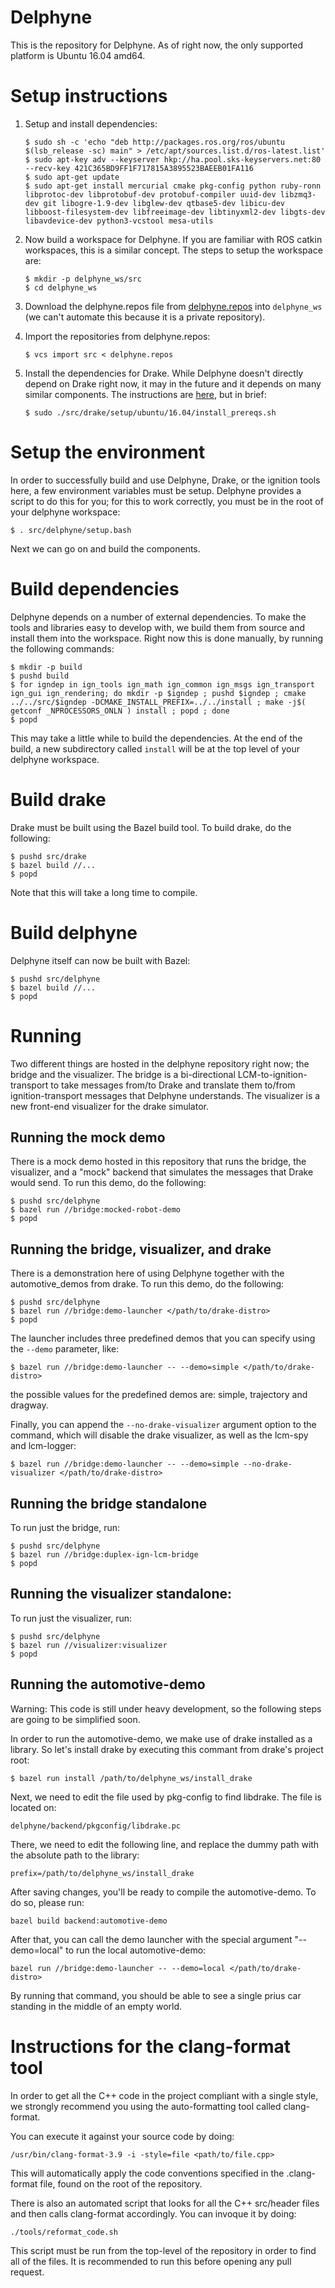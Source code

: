 # Delphyne

This is the repository for Delphyne.  As of right now, the only supported platform is Ubuntu 16.04 amd64.

# Setup instructions

1.  Setup and install dependencies:

    ```
    $ sudo sh -c 'echo "deb http://packages.ros.org/ros/ubuntu $(lsb_release -sc) main" > /etc/apt/sources.list.d/ros-latest.list'
    $ sudo apt-key adv --keyserver hkp://ha.pool.sks-keyservers.net:80 --recv-key 421C365BD9FF1F717815A3895523BAEEB01FA116
    $ sudo apt-get update
    $ sudo apt-get install mercurial cmake pkg-config python ruby-ronn libprotoc-dev libprotobuf-dev protobuf-compiler uuid-dev libzmq3-dev git libogre-1.9-dev libglew-dev qtbase5-dev libicu-dev libboost-filesystem-dev libfreeimage-dev libtinyxml2-dev libgts-dev libavdevice-dev python3-vcstool mesa-utils
    ```

1.  Now build a workspace for Delphyne.  If you are familiar with ROS catkin workspaces, this is a similar concept.  The steps to setup the workspace are:

    ```
    $ mkdir -p delphyne_ws/src
    $ cd delphyne_ws
    ```

1.  Download the delphyne.repos file from [delphyne.repos](https://github.com/ToyotaResearchInstitute/delphyne/blob/master/delphyne.repos) into `delphyne_ws` (we can't automate this because it is a private repository).

1.  Import the repositories from delphyne.repos:

    ```
    $ vcs import src < delphyne.repos
    ```

1.  Install the dependencies for Drake.  While Delphyne doesn't directly depend on Drake right now, it may in the future and it depends on many similar components.  The instructions are [here](http://drake.mit.edu/from_source.html), but in brief:

    ```
    $ sudo ./src/drake/setup/ubuntu/16.04/install_prereqs.sh
    ```

# Setup the environment
In order to successfully build and use Delphyne, Drake, or the ignition tools here, a few environment variables must be setup.  Delphyne provides a script to do this for you; for this to work correctly, you must be in the root of your delphyne workspace:

```
$ . src/delphyne/setup.bash
```

Next we can go on and build the components.

# Build dependencies

Delphyne depends on a number of external dependencies.  To make the tools and libraries easy to develop with, we build them from source and install them into the workspace.  Right now this is done manually, by running the following commands:

```
$ mkdir -p build
$ pushd build
$ for igndep in ign_tools ign_math ign_common ign_msgs ign_transport ign_gui ign_rendering; do mkdir -p $igndep ; pushd $igndep ; cmake ../../src/$igndep -DCMAKE_INSTALL_PREFIX=../../install ; make -j$( getconf _NPROCESSORS_ONLN ) install ; popd ; done
$ popd
```

This may take a little while to build the dependencies.  At the end of the build, a new subdirectory called `install` will be at the top level of your delphyne workspace.

# Build drake

Drake must be built using the Bazel build tool.  To build drake, do the following:

```
$ pushd src/drake
$ bazel build //...
$ popd
```

Note that this will take a long time to compile.

# Build delphyne

Delphyne itself can now be built with Bazel:

```
$ pushd src/delphyne
$ bazel build //...
$ popd
```

# Running

Two different things are hosted in the delphyne repository right now; the bridge and the visualizer.  The bridge is a bi-directional LCM-to-ignition-transport to take messages from/to Drake and translate them to/from ignition-transport
messages that Delphyne understands.  The visualizer is a new front-end
visualizer for the drake simulator.

## Running the mock demo

There is a mock demo hosted in this repository that runs the bridge, the visualizer, and a "mock" backend that simulates the messages that Drake would send.  To run this demo, do the following:

```
$ pushd src/delphyne
$ bazel run //bridge:mocked-robot-demo
$ popd
```

## Running the bridge, visualizer, and drake

There is a demonstration here of using Delphyne together with the automotive_demos from drake.  To run this demo, do the following:

```
$ pushd src/delphyne
$ bazel run //bridge:demo-launcher </path/to/drake-distro>
$ popd
```

The launcher includes three predefined demos that you can specify using the `--demo` parameter, like:
```
$ bazel run //bridge:demo-launcher -- --demo=simple </path/to/drake-distro>
```

the possible values for the predefined demos are: simple, trajectory and dragway.

Finally, you can append the `--no-drake-visualizer` argument option to the command, which will disable the drake visualizer, as well as the lcm-spy and lcm-logger:

```
$ bazel run //bridge:demo-launcher -- --demo=simple --no-drake-visualizer </path/to/drake-distro>
```

## Running the bridge standalone

To run just the bridge, run:

```
$ pushd src/delphyne
$ bazel run //bridge:duplex-ign-lcm-bridge
$ popd
```

## Running the visualizer standalone:

To run just the visualizer, run:

```
$ pushd src/delphyne
$ bazel run //visualizer:visualizer
$ popd
```

## Running the automotive-demo

Warning: This code is still under heavy development, so the
following steps are going to be simplified soon.

In order to run the automotive-demo, we make use of drake installed as a library.
So let's install drake by executing this commant from drake's project root:

```
$ bazel run install /path/to/delphyne_ws/install_drake
```
Next, we need to edit the file used by pkg-config to find libdrake.
The file is located on:

```
delphyne/backend/pkgconfig/libdrake.pc
```
There, we need to edit the following line, and replace the dummy path with the absolute path
to the library:

```
prefix=/path/to/delphyne_ws/install_drake
```
After saving changes, you'll be ready to compile the automotive-demo.
To do so, please run:

```
bazel build backend:automotive-demo
```
After that, you can call the demo launcher with the special argument "--demo=local" to run the local automotive-demo:

```
bazel run //bridge:demo-launcher -- --demo=local </path/to/drake-distro>
```
By running that command, you should be able to see a single prius car standing in the middle of an empty world. 

# Instructions for the clang-format tool
In order to get all the C++ code in the project compliant with a single style, we strongly recommend you using the auto-formatting tool called clang-format.

You can execute it against your source code by doing:
```
/usr/bin/clang-format-3.9 -i -style=file <path/to/file.cpp>
```
This will automatically apply the code conventions specified in the .clang-format file, found on the root of the repository.

There is also an automated script that looks for all the C++ src/header files and then calls clang-format accordingly. You can invoque it by doing:

```
./tools/reformat_code.sh
```

This script must be run from the top-level of the repository in order to find all of the files. It is recommended to run this before opening any pull request.
